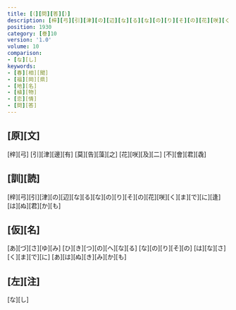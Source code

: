 ```yaml
---
title: [（][問][答][）]
description: [梓][弓][引][津][の][辺][な][る][な][の][り][そ][の][花][咲][く][ま][で][に][逢][は][ぬ][君][か][も]
position: 1930
category: [巻]10
version: '1.0'
volume: 10
comparison:
- [な][し]
keywords:
- [春][相][聞]
- [福][岡][県]
- [地][名]
- [植][物]
- [恋][情]
- [問][答]
---
```


## [原][文]

[梓][弓] [引][津][邊][有] [莫][告][藻][之] [花][咲][及][二] [不][會][君][毳]

## [訓][読]

[梓][弓][引][津][の][辺][な][る][な][の][り][そ][の][花][咲][く][ま][で][に][逢][は][ぬ][君][か][も]

## [仮][名]

[あ][づ][さ][ゆ][み] [ひ][き][つ][の][へ][な][る] [な][の][り][そ][の] [は][な][さ][く][ま][で][に] [あ][は][ぬ][き][み][か][も]

## [左][注]

[な][し]
